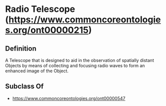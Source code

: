 # Radio Telescope (https://www.commoncoreontologies.org/ont00000215)

## Definition
A Telescope that is designed to aid in the observation of spatially distant Objects by means of collecting and focusing radio waves to form an enhanced image of the Object.

## Subclass Of
- https://www.commoncoreontologies.org/ont00000547

